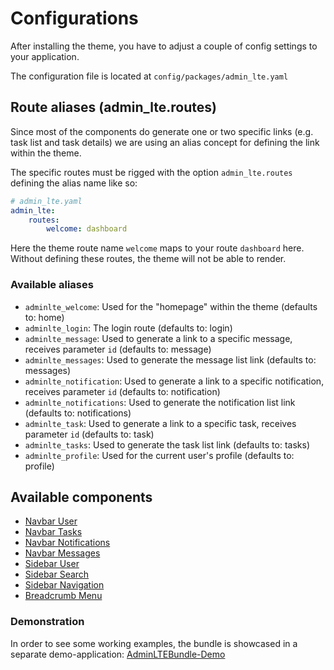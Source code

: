 # Configurations

After installing the theme, you have to adjust a couple of config settings to your application.

The configuration file is located at `config/packages/admin_lte.yaml` 


## Route aliases (admin_lte.routes)

Since most of the components do generate one or two specific links (e.g. task list and task details) we are using an alias concept for defining the link within the theme.

The specific routes must be rigged with the option `admin_lte.routes` defining the alias name like so: 

```yaml
# admin_lte.yaml
admin_lte:
    routes:
        welcome: dashboard
```

Here the theme route name `welcome` maps to your route `dashboard` here. Without defining these routes, the theme will not be able to render.

### Available aliases

- `adminlte_welcome`: Used for the "homepage" within the theme (defaults to: home)
- `adminlte_login`: The login route (defaults to: login)
- `adminlte_message`: Used to generate a link to a specific message, receives parameter `id` (defaults to: message)
- `adminlte_messages`: Used to generate the message list link (defaults to: messages)
- `adminlte_notification`: Used to generate a link to a specific notification, receives parameter `id` (defaults to: notification)
- `adminlte_notifications`: Used to generate the notification list link (defaults to: notifications)
- `adminlte_task`: Used to generate a link to a specific task, receives parameter `id` (defaults to: task)
- `adminlte_tasks`: Used to generate the task list link (defaults to: tasks)
- `adminlte_profile`: Used for the current user's profile (defaults to: profile)

## Available components

* [Navbar User](navbar_user.md)
* [Navbar Tasks](navbar_tasks.md)
* [Navbar Notifications](navbar_notifications.md)
* [Navbar Messages](navbar_messages.md)
* [Sidebar User](sidebar_user.md)
* [Sidebar Search](sidebar_search.md)
* [Sidebar Navigation](sidebar_navigation.md)
* [Breadcrumb Menu](breadcrumbs.md)

### Demonstration

In order to see some working examples, the bundle is showcased in a separate demo-application: [AdminLTEBundle-Demo](https://github.com/kevinpapst/AdminLTEBundle-Demo) 
